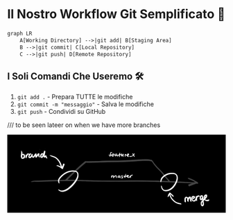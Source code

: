 # Il Nostro Workflow Git Semplificato 🌳
```mermaid
graph LR
    A[Working Directory] -->|git add| B[Staging Area]
    B -->|git commit| C[Local Repository]
    C -->|git push| D[Remote Repository]
```

## I Soli Comandi Che Useremo 🛠️

1. `git add .` - Prepara TUTTE le modifiche
2. `git commit -m "messaggio"` - Salva le modifiche
3. `git push` - Condividi su GitHub



/// to be seen lateer on when we have more branches

![alt text](image.png)